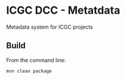 ICGC DCC - Metatdata
===

Metadata system for ICGC projects

Build
---

From the command line:

```bash
mvn clean package
```
